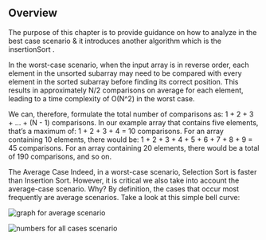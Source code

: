 ## Overview

The purpose of this chapter is to provide guidance on how to analyze in the best case scenario & it introduces another algorithm which is the insertionSort .

In the worst-case scenario, when the input array is in reverse order, each element in the unsorted subarray may need to be compared with every element in the sorted subarray before finding its correct position. This results in approximately N/2 comparisons on average for each element, leading to a time complexity of O(N^2) in the worst case.

We can, therefore, formulate the total number of comparisons as:
1 + 2 + 3 + … + (N - 1) comparisons.
In our example array that contains five elements, that’s a maximum of:
1 + 2 + 3 + 4 = 10 comparisons.
For an array containing 10 elements, there would be:
1 + 2 + 3 + 4 + 5 + 6 + 7 + 8 + 9 = 45 comparisons.
For an array containing 20 elements, there would be a total of 190 comparisons, and so on.

The Average Case
Indeed, in a worst-case scenario, Selection Sort is faster than Insertion Sort.
However, it is critical we also take into account the average-case scenario.
Why?
By definition, the cases that occur most frequently are average scenarios.
Take a look at this simple bell curve:

![graph for average scenario ](<graph for average.png>)

![numbers for all cases scenario ](<numbers for cases.png>)
